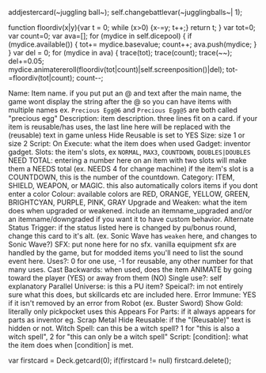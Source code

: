addjestercard(~juggling ball~); self.changebattlevar(~jugglingballs~| 1);


function floordiv(x|y){var t = 0; while (x>0) {x-=y; t++;} return t; } var tot=0; var count=0; var ava=[]; for (mydice in self.dicepool) { if (mydice.available()) { tot+= mydice.basevalue; count++; ava.push(mydice; } } var del = 0; for (mydice in ava) { trace(tot); trace(count); trace(~~); del+=0.05; mydice.animatereroll(floordiv(tot|count)|self.screenposition()|del); tot-=floordiv(tot|count); count--;


Name: Item name. if you put put an @ and text after the main name, the game wont display the string after the @ so you can have items with multiple names ex. `Precious Egg@6` and `Precious Egg@5` are both called "precious egg"
Description: item description. three lines fit on a card. if your item is reusable/has uses, the last line here will be replaced with the (reusable) text in game unless Hide Reusable is set to YES
Size: size 1 or size 2
Script: On Execute: what the item does when used
Gadget: inventor gadget.
Slots: the item's slots, ex `NORMAL`, `MAX3`, `COUNTDOWN`, `DOUBLES|DOUBLES`
NEED TOTAL: entering a number here on an item with two slots will make them a NEEDS total (ex. NEEDS 4 for change machine) if the item's slot is a COUNTDOWN, this is the number of the countdown.
Category: ITEM, SHIELD, WEAPON, or MAGIC. this also automatically colors items if you dont enter a color
Colour: available colors are RED, ORANGE, YELLOW, GREEN, BRIGHTCYAN, PURPLE, PINK, GRAY
Upgrade and Weaken: what the item does when upgraded or weakened. include an itemname_upgraded and/or an itemname/downgraded if you want it to have custom behavior.
Alternate Status Trigger: if the status listed here is changed by pu/bonus round, change this card to it's alt. (ex. Sonic Wave has `weaken` here, and changes to Sonic Wave?)
SFX: put none here for no sfx. vanilla equipment sfx are handled by the game, but for modded items you'll need to list the sound event here.
Uses?: 0 for one use, -1 for reusable, any other number for that many uses.
Cast Backwards: when used, does the item ANIMATE by going toward the player (YES) or away from them (NO)
Single use?: self explanatory
Parallel Universe: is this a PU item?
Speical?: im not entirely sure what this does, but skillcards etc are included here.
Error Immune: YES if it isn't removed by an error from Robot (ex. Buster Sword)
Show Gold: literally only pickpocket uses this
Appears For Parts: if it always appears for parts as inventor eg. Scrap Metal
Hide Reusable: if the "(Reusable)" text is hidden or not.
Witch Spell: can this be a witch spell? 1 for "this is also a witch spell", 2 for "this can only be a witch spell"
Script: [condition]: what the item does when [condition] is met.


var firstcard = Deck.getcard(0); if(firstcard != null) firstcard.delete();
